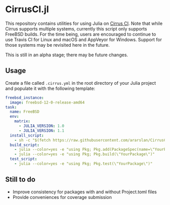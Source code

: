 # CirrusCI.jl

This repository contains utilities for using Julia on [Cirrus CI](https://cirrus-ci.org).
Note that while Cirrus supports multiple systems, currently this script only supports FreeBSD
builds.
For the time being, users are encouraged to continue to use Travis CI for Linux and macOS
and AppVeyor for Windows.
Support for those systems may be revisited here in the future.

This is still in an alpha stage; there may be future changes.

## Usage

Create a file called `.cirrus.yml` in the root directory of your Julia project and populate
it with the following template:

```yaml
freebsd_instance:
  image: freebsd-12-0-release-amd64
task:
  name: FreeBSD
  env:
    matrix:
      - JULIA_VERSION: 1.0
      - JULIA_VERSION: 1.1
  install_script:
    - sh -c "$(fetch https://raw.githubusercontent.com/ararslan/CirrusCI.jl/master/bin/install.sh -o -)"
  build_script:
    - julia --color=yes -e "using Pkg; Pkg.add(PackageSpec(name=\"YourPackage\", path=pwd()))"
    - julia --color=yes -e "using Pkg; Pkg.build(\"YourPackage\")"
  test_script:
    - julia --color=yes -e "using Pkg; Pkg.test(\"YourPackage\")"
```

## Still to do

* Improve consistency for packages with and without Project.toml files
* Provide conveniences for coverage submission
